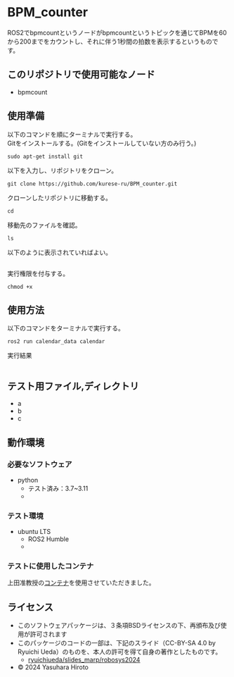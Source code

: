 # BPM_counter
ROS2でbpmcountというノードがbpmcountというトピックを通じてBPMを60から200までをカウントし、それに伴う1秒間の拍数を表示するというものです。
## このリポジトリで使用可能なノード
* bpmcount

## 使用準備
以下のコマンドを順にターミナルで実行する。  
Gitをインストールする。(Gitをインストールしていない方のみ行う。)  
```
sudo apt-get install git
```  
以下を入力し、リポジトリをクローン。  
```
git clone https://github.com/kurese-ru/BPM_counter.git
```  
クローンしたリポジトリに移動する。  
```
cd
```  
移動先のファイルを確認。  
```
ls
```
以下のように表示されていればよい。
```

```  
実行権限を付与する。  
```
chmod +x
```  
## 使用方法
以下のコマンドをターミナルで実行する。  
```
ros2 run calendar_data calendar
```  
実行結果  
```

```
## テスト用ファイル,ディレクトリ
* a  
* b  
* c

## 動作環境

### 必要なソフトウェア
* python
  * テスト済み：3.7~3.11
  * 
### テスト環境
* ubuntu LTS
  * ROS2 Humble
  * 
### テストに使用したコンテナ  
上田准教授の[コンテナ](https://hub.docker.com/repository/docker/ryuichiueda/ubuntu22.04-ros2)を使用させていただきました。

## ライセンス
- このソフトウェアパッケージは、３条項BSDライセンスの下、再頒布及び使用が許可されます
- このパッケージのコードの一部は、下記のスライド（CC-BY-SA 4.0 by Ryuichi Ueda）のものを、本人の許可を得て自身の著作としたものです。
  - [ryuichiueda/slides_marp/robosys2024](https://github.com/ryuichiueda/slides_marp/tree/master/robosys2024)
- © 2024 Yasuhara Hiroto
